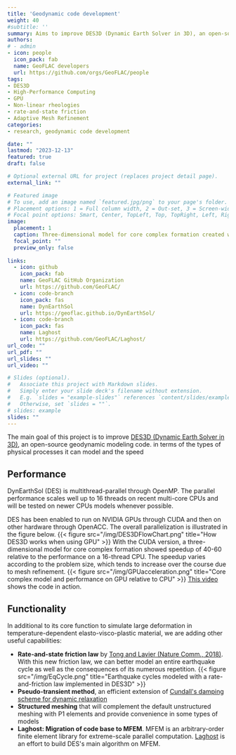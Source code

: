 ```yaml
---
title: 'Geodynamic code development'
weight: 40
#subtitle: ''
summary: Aims to improve DES3D (Dynamic Earth Solver in 3D), an open-source geodynamic modeling code by extending the code's functionality and accelerating its performance.
authors:
# - admin
- icon: people
  icon_pack: fab
  name: GeoFLAC developers
  url: https://github.com/orgs/GeoFLAC/people
tags:
- DES3D
- High-Performance Computing
- GPU
- Non-linear rheologies
- rate-and-state friction
- Adaptive Mesh Refinement
categories:
- research, geodynamic code development

date: ""
lastmod: "2023-12-13"
featured: true
draft: false

# Optional external URL for project (replaces project detail page).
external_link: ""

# Featured image
# To use, add an image named `featured.jpg/png` to your page's folder.
# Placement options: 1 = Full column width, 2 = Out-set, 3 = Screen-width
# Focal point options: Smart, Center, TopLeft, Top, TopRight, Left, Right, BottomLeft, Bottom, BottomRight
image:
  placement: 1
  caption: Three-dimensional model for core complex formation created with DES3D. Accelerated on NVidia V100 graphics card.
  focal_point: ""
  preview_only: false
  
links:
  - icon: github
    icon_pack: fab
    name: GeoFLAC GitHub Organization
    url: https://github.com/GeoFLAC/
  - icon: code-branch
    icon_pack: fas
    name: DynEarthSol
    url: https://geoflac.github.io/DynEarthSol/
  - icon: code-branch
    icon_pack: fas
    name: Laghost
    url: https://github.com/GeoFLAC/Laghost/
url_code: ""
url_pdf: ""
url_slides: ""
url_video: ""

# Slides (optional).
#   Associate this project with Markdown slides.
#   Simply enter your slide deck's filename without extension.
#   E.g. `slides = "example-slides"` references `content/slides/example-slides.md`.
#   Otherwise, set `slides = ""`.
# slides: example
slides: ""
---
```


The main goal of this project is to improve [DES3D (Dynamic Earth Solver in 3D)](https://github.com/tan2/dynearthsol), an open-source geodynamic modeling code. in terms of the types of physical processes it can model and the speed 

## Performance

DynEarthSol (DES) is multithread-parallel through OpenMP. The parallel performance scales well up to 16 threads on recent multi-core CPUs and will be tested on newer CPUs models whenever possible.

DES has been enabled to run on NVIDIA GPUs through CUDA and then on other hardware through OpenACC. The overall parallelization is illustrated in the figure below.
{{< figure src="/img/DES3DFlowChart.png" title="How DES3D works when using GPU" >}}
With the CUDA version, a three-dimensional model for core complex formation showed speedup of 40-60 relative to the performance on a 16-thread CPU. The speedup varies according to the problem size, which tends to increase over the course due to mesh refinement.
{{< figure src="/img/GPUacceleration.png" title="Core complex model and performance on GPU relative to CPU" >}}
[This video](https://youtu.be/zr-4HIg7_14) shows the code in action.

## Functionality

In additional to its core function to simulate large deformation in temperature-dependent elasto-visco-plastic material, we are adding other useful capabilities:

- **Rate-and-state friction law** by [Tong and Lavier (Nature Comm., 2018)](https://dx.doi.org/10.1038/s41467-018-06390-z). With this new friction law, we can better model an entire earthquake cycle as well as the consequences of its numerous repetition.
{{< figure src="/img/EqCycle.png" title="Earthquake cycles modeled with a rate-and-friction law implemented in DES3D" >}}
- **Pseudo-transient method**, an efficient extension of [Cundall's damping scheme for dynamic relaxation](https://geoflac.github.io/des3d/docs/theory/dynamicrelaxation)
- **Structured meshing** that will complement the default unstructured meshing with P1 elements and provide convenience in some types of models
- **Laghost: Migration of code base to MFEM**. MFEM is an arbitrary-order finite element library for extreme-scale parallel computation. [Laghost](https://github.com/GeoFLAC/Laghost/) is an effort to build DES's main algorithm on MFEM.

